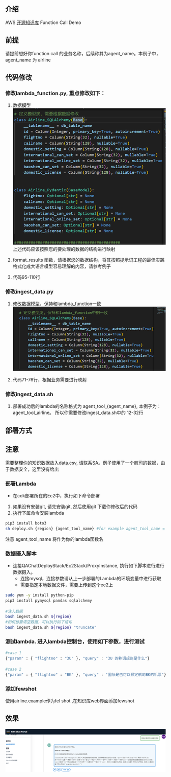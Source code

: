 
## 介绍
AWS [开源知识库](https://github.com/aws-samples/private-llm-qa-bot) Function Call Demo

## 前提
请提前想好你function call 的业务名称，后续称其为agent_name。本例子中，agent_name 为 airline

## 代码修改
### 修改lambda_function.py, 重点修改如下：
1. 数据模型
![alt text](image-1.png)
上述代码应该按照您的要处理的数据的结构进行映射

2. format_results 函数，请根据您的数据结构，将其按照提示词工程的最佳实践格式化成大语言模型容易理解的内容，请参考例子

3. 代码95-110行

### 修改ingest_data.py
1. 修改数据模型，保持和lambda_function一致
![alt text](image-2.png)

2. 代码71-76行，根据业务需要进行映射


### 修改ingest_data.sh
1. 部署成功后的lambda的名称格式为 agent_tool_{agent_name}, 本例子为：agent_tool_airline。 所以你需要修改ingest_data.sh中的 12-32行
## 部署方式

## 注意
需要整理你的知识数据放入data.csv, 请联系SA。例子使用了一个航司的数据，由于数据安全，这里没有给出

### 部署Lambda
- 在cdk部署所在的Ec2中，执行如下命令部署
1. 如果没有安装git, 请先安装git, 然后使用git 下载你修改后的代码
2. 执行下属命令安装lambda
```bash
pip3 install boto3
sh deploy.sh {region} {agent_tool_name} #for example agent_tool_name = 'airline'
```
注意 agent_tool_name 将作为你的lambda函数名

### 数据摄入脚本

- 连接QAChatDeployStack/Ec2Stack/ProxyInstance, 执行如下脚本进行进行数据摄入。
  + 连接mysql，连接参数请从上一步部署的Lambda的环境变量中进行获取
  + 需要指定本地数据文件，需要上传到这个ec2上
```bash
sudo yum -y install python-pip
pip3 install pymysql pandas sqlalchemy

#注入数据
bash ingest_data.sh ${region} 
#如何想要清空数据，可以执行如下语句
bash ingest_data.sh ${region} "truncate"
```



### 测试lambda. 进入lambda控制台，使用如下参数，进行测试
```bash
#case 1
{"param" : { "flightno" : "3U" }, "query" : "3U 的称谓规则是什么"}

#case 2
{"param" : { "flightno" : "BK" }, "query" : "国际是否可以预定航司BK的机票"}
```

### 添加fewshot
使用airline.example作为fel shot ,在知识库web界面添加fewshot

## 效果
![alt text](image.png)